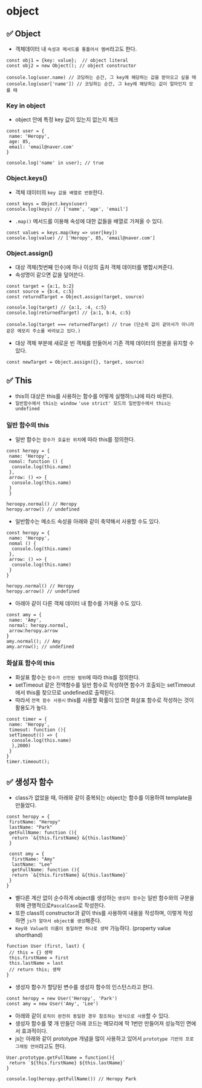 # object



## ✅ Object

* 객체데이터 내 `속성과 메서드를 통틀어서 멤버`라고도 한다.

```
const obj1 = {key: value};  // object literal
const obj2 = new Object(); // object constructor
```

```
console.log(user.name) // 코딩하는 순간, 그 key에 해당하는 값을 받아오고 싶을 때
console.log(user['name']) // 코딩하는 순간, 그 key에 해당하는 값이 얼마인지 모를 때
```

### Key in object

* object 안에 특정 key 값이 있는지 없는지 체크

```
const user = {
 name: 'Heropy',
 age: 85,
 email: 'email@naver.com'
}
```

```
console.log('name' in user); // true
```

### Object.keys()

* 객체 데이터의 `key 값을 배열로 반환`한다.

```
const keys = Object.keys(user)
console.log(keys) // ['name', 'age', 'email']
```

* `.map()` 메서드를 이용해 속성에 대한 값들을 배열로 가져올 수 있다.

```
const values = keys.map(key => user[key])
console.log(value) // ['Heropy', 85, 'email@naver.com']
```

### Object.assign()

* 대상 객체(첫번째 인수)에 하나 이상의 출처 객체 데이터를 병합시켜준다.
* 속성명이 같으면 값을 덮어쓴다.

```
const target = {a:1, b:2}
const source = {b:4, c:5}
const returndTarget = Object.assign(target, source)

console.log(target) // {a:1, :4, c:5}
console.log(returnedTarget) // {a:1, b:4, c:5}

console.log(target === returnedTarget) // true (단순히 값이 같아서가 아니라 같은 메모리 주소를 바라보고 있다.)
```

* 대상 객체 부분에 새로운 빈 객체를 만들어서 기존 객체 데이터의 원본을 유지할 수 있다.

```
const newTarget = Object.assign({}, target, source)
```

## ✅ This

* this의 대상은 this를 사용하는 함수를 어떻게 실행하느냐에 따라 바뀐다.
* `일반함수에서 this는 window` `'use strict' 모드의 일반함수에서 this는 undefined`

### 일반 함수의 this

* 일반 함수는 `함수가 호출된 위치`에 따라 this를 정의한다.

```
const heropy = {
 name: 'Heropy',
 nomal: function () {
  console.log(this.name)
 },
 arrow: () => {
  console.log(this.name)
 }
 }

heroopy.normal() // Heropy
heropy.arrow() // undefined
```

* 일반함수는 메소드 속성을 아래와 같이 축약해서 사용할 수도 있다.

```
const heropy = {
 name: 'Heropy',
 nomal () {
  console.log(this.name)
 },
 arrow: () => {
  console.log(this.name)
 }
}

heropy.normal() // Heropy
heropy.arrow() // undefined
```

* 아래아 같이 다른 객체 데이터 내 함수를 가져올 수도 있다.

```
const amy = {
 name: 'Amy',
 normal: heropy.normal, 
 arrow:heropy.arrow
}
amy.normal(); // Amy
amy.arrow(); // undefined
```

### 화살표 함수의 this

* 화살표 함수는 `함수가 선언된 범위`에 따라 this를 정의한다.
* setTimeout 같은 전역함수를 일반 함수로 작성하면 함수가 호출되는 setTimeout에서 this를 찾으므로 undefined로 출력된다.
* 따라서 `전역 함수 사용시` this를 사용할 확률이 있으면 화살표 함수로 작성하는 것이 활용도가 높다.

```
const timer = {
 name: 'Heropy',
 timeout: function (){
 setTimeout(() => {
  console.log(this.name)
  },2000)
 }
}
timer.timeout();
```

## ✅ 생성자 함수

* class가 없었을 때, 아래와 같이 중복되는 object는 함수를 이용하여 template을 만들었다.

```
const heropy = {
 firstName: "Heropy"
 lastName: "Park"
 getFullName: function (){
  return `&{this.firstName} &{this.lastName}`
 }
 
 const amy = {
  firstName: "Amy"
  lastName: "Lee"
  getFullName: function (){
  return `&{this.firstName} &{this.lastName}`
 }
}
```

* 별다른 계산 없이 순수하게 object를 생성하는 `생성자 함수`는 일반 함수와의 구분을 위해 관행적으로`PascalCase`로 작성한다.
* 또한 class의 constructor과 같이 this를 사용하여 내용을 작성하며, 이렇게 작성하면 `js가 알아서 object를 생성`해준다.
* `Key와 Value의 이름이 동일하면 하나로 생략` 가능하다. (property value shorthand)

```
function User (first, last) {
 // this = {} 생략
 this.firstName = first
 this.lastName = last
 // return this; 생략
}
```

* 생성자 함수가 할당된 변수를 생성자 함수의 인스턴스라고 한다.

```
const heropy = new User('Heropy', 'Park')
const amy = new User('Amy', 'Lee')
```

* 아래와 같이 `로직이 완전히 동일한 경우 참조하는 방식으로 사용`할 수 있다.
* 생성자 함수를 몇 개 만들던 아래 코드는 메모리에 딱 1번만 만들어져 성능적인 면에서 효과적이다.
* js는 아래와 같이 prototype 개념을 많이 사용하고 있어서 `prototype 기반의 프로그래밍 언어`라고도 한다.

```
User.prototype.getFullName = function(){
 return `${this.firstName} ${this.lastName}`
}

console.log(heropy.getFullName()) // Heropy Park
```
